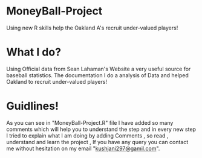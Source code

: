 # MoneyBall-Project
Using new R skills help the Oakland A's recruit under-valued players!
# What I do?
Using Official data from Sean Lahaman's Website a very useful source for baseball statistics. The documentation I do a analysis of Data and helped Oakland to recruit under-valued players!
# Guidlines!
As you can see in "MoneyBall-Project.R" file I have added so many comments which will help you to understand the step and in every new step I tried to explain what I am doing by adding Comments , so read , understand and learn the project , If you have any query you can contact me without hesitation on my email "kushjani297@gamil.com".
